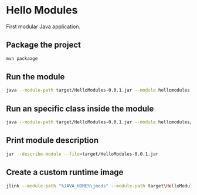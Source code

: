 # Hello Modules

First modular Java application.

## Package the project

```bash
mvn packaage
```

## Run the module

```bash
java --module-path target/HelloModules-0.0.1.jar --module hellomodules
```

## Run an specific class inside the module

```bash
java --module-path target/HelloModules-0.0.1.jar --module hellomodules/io.github.fvarrui.modules.hello.HelloModules
```

## Print module description

```bash
jar --describe-module --file=target/HelloModules-0.0.1.jar
```

## Create a custom runtime image

```bash
jlink --module-path "%JAVA_HOME%\jmods" --module-path target\HelloModules-0.0.1.jar --add-modules hellomodules --output target\hellomodules-image
```